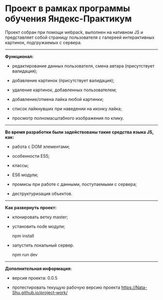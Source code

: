 # Проект в рамках программы обучения Яндекс-Практикум

Проект собран при помощи webpack, выполнен на нативном JS и представляет собой страницу пользователя с галереей интерактивных картинок, подгружаемых с сервера.

---------------------------------------------------------------------------
**Функционал:**

- редактирование данных пользователя, смена автара (присутствует валидация);

- добавление картинок (присутствует валидация);

- удаление картинок, добавленных пользователем;

- добавление/отмена лайка любой картинки;

- список лайкнувших при наведении на иконку лайка;

- просмотр полномасштабного изображения по клику.
---------------------------------------------------------------------

**Во время разработки были задействованы такие средства языка JS, как:**

- работа с DOM элементами;

- особенности ES5;

- классы;

- ES6 модули;

- промисы при работе с данными, поступаемыми с сервера;

- деструктуризация объектов.

----------------------------------------------------------------------
**Как развернуть проект:**

- клонировать ветку master;

- установить node модули; 

    npm install
    
- запустить локальный сервер. 

    npm run dev
    
-----------------------------------------------------------------------    
**Дополнительная информация:**

- версия проекта: 0.0.5

- протестировать текущую рабочую версию проекта  https://Nata-Shu.github.io/project-work/